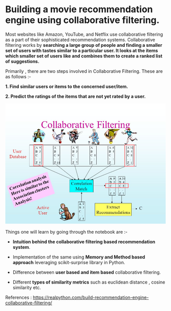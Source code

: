 # Building a movie recommendation engine using collaborative filtering.

Most websites like Amazon, YouTube, and Netflix use collaborative filtering as a part of their sophisticated recommendation systems.
Collaborative filtering works by **searching a large group of people and finding a smaller set of users with tastes similar to a particular user. It looks at the items which smaller set of users like and combines them to create a ranked list of suggestions.**

Primarily , there are two steps involved in Collaborative Filtering. These are as follows :-

**1. Find similar users or items to the concerned user/item.**

**2. Predict the ratings of the items that are not yet rated by a user.**

![](images/Collaborative_Filtering.jpg)

Things one will learn by going through the notebook are :-

- **Intuition behind the collaborative filtering based recommendation system**.

- Implementation of the same using **Memory and Method based approach** leveraging scikit-surprise library in Python.

- Difference between **user based and item based** collaborative filtering. 

- Different **types of similarity metrics** such as euclidean distance , cosine similarity etc.

References :  https://realpython.com/build-recommendation-engine-collaborative-filtering/
